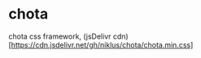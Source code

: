 # chota
chota css framework, (jsDelivr cdn)[https://cdn.jsdelivr.net/gh/niklus/chota/chota.min.css]
